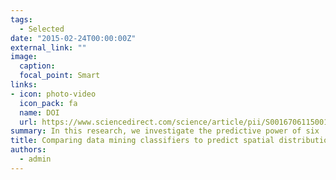```yaml
---
tags:
  - Selected
date: "2015-02-24T00:00:00Z"
external_link: ""
image:
  caption: 
  focal_point: Smart
links:
- icon: photo-video
  icon_pack: fa
  name: DOI
  url: https://www.sciencedirect.com/science/article/pii/S0016706115001147
summary: In this research, we investigate the predictive power of six  data mining classifiers to estimate USDA soil groups. Our results showed that no improvement was obtained in prediction accuracy of DTA algorithm with minimizing taxonomic distance compared to minimizing misclassification error. 
title: Comparing data mining classifiers to predict spatial distribution of USDA-family soil groups in Baneh region, Iran
authors: 
  - admin
---
```


